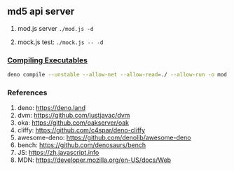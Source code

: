 ## md5 api server

1. mod.js server
`./mod.js -d`

2. mock.js test: 
`./mock.js -- -d`

### [Compiling Executables](https://deno.land/manual@v1.7.4/tools/compiler)

```sh
deno compile --unstable --allow-net --allow-read=./ --allow-run -o mod mod.js
```

### References

1. deno: https://deno.land
1. dvm: https://github.com/justjavac/dvm
1. oka: https://github.com/oakserver/oak
1. cliffy: https://github.com/c4spar/deno-cliffy
1. awesome-deno: https://github.com/denolib/awesome-deno
2. bench: https://github.com/denosaurs/bench
2. JS: https://zh.javascript.info
3. MDN: https://developer.mozilla.org/en-US/docs/Web
